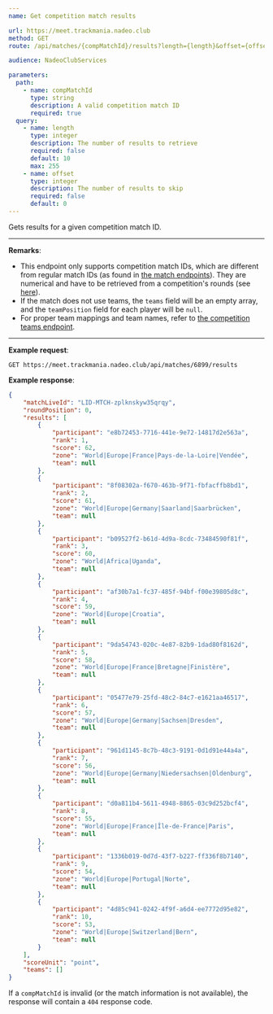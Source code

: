 ```yaml
---
name: Get competition match results

url: https://meet.trackmania.nadeo.club
method: GET
route: /api/matches/{compMatchId}/results?length={length}&offset={offset}

audience: NadeoClubServices

parameters:
  path:
    - name: compMatchId
      type: string
      description: A valid competition match ID
      required: true
  query:
    - name: length
      type: integer
      description: The number of results to retrieve
      required: false
      default: 10
      max: 255
    - name: offset
      type: integer
      description: The number of results to skip
      required: false
      default: 0
---
```


Gets results for a given competition match ID.

---

**Remarks**:
- This endpoint only supports competition match IDs, which are different from regular match IDs (as found in [the match endpoints](/meet/matches)). They are numerical and have to be retrieved from a competition's rounds (see [here](/meet/competition-matches/matches-for-round)).
- If the match does not use teams, the `teams` field will be an empty array, and the `teamPosition` field for each player will be `null`.
- For proper team mappings and team names, refer to [the competition teams endpoint](/meet/competitions/teams).

---

**Example request**:
```plain
GET https://meet.trackmania.nadeo.club/api/matches/6899/results
```

**Example response**:
```json
{
    "matchLiveId": "LID-MTCH-zplknskyw35qrqy",
    "roundPosition": 0,
    "results": [
        {
            "participant": "e8b72453-7716-441e-9e72-14817d2e563a",
            "rank": 1,
            "score": 62,
            "zone": "World|Europe|France|Pays-de-la-Loire|Vendée",
            "team": null
        },
        {
            "participant": "8f08302a-f670-463b-9f71-fbfacffb8bd1",
            "rank": 2,
            "score": 61,
            "zone": "World|Europe|Germany|Saarland|Saarbrücken",
            "team": null
        },
        {
            "participant": "b09527f2-b61d-4d9a-8cdc-73484590f81f",
            "rank": 3,
            "score": 60,
            "zone": "World|Africa|Uganda",
            "team": null
        },
        {
            "participant": "af30b7a1-fc37-485f-94bf-f00e39805d8c",
            "rank": 4,
            "score": 59,
            "zone": "World|Europe|Croatia",
            "team": null
        },
        {
            "participant": "9da54743-020c-4e87-82b9-1dad80f8162d",
            "rank": 5,
            "score": 58,
            "zone": "World|Europe|France|Bretagne|Finistère",
            "team": null
        },
        {
            "participant": "05477e79-25fd-48c2-84c7-e1621aa46517",
            "rank": 6,
            "score": 57,
            "zone": "World|Europe|Germany|Sachsen|Dresden",
            "team": null
        },
        {
            "participant": "961d1145-8c7b-48c3-9191-0d1d91e44a4a",
            "rank": 7,
            "score": 56,
            "zone": "World|Europe|Germany|Niedersachsen|Oldenburg",
            "team": null
        },
        {
            "participant": "d0a811b4-5611-4948-8865-03c9d252bcf4",
            "rank": 8,
            "score": 55,
            "zone": "World|Europe|France|Île-de-France|Paris",
            "team": null
        },
        {
            "participant": "1336b019-0d7d-43f7-b227-ff336f8b7140",
            "rank": 9,
            "score": 54,
            "zone": "World|Europe|Portugal|Norte",
            "team": null
        },
        {
            "participant": "4d85c941-0242-4f9f-a6d4-ee7772d95e82",
            "rank": 10,
            "score": 53,
            "zone": "World|Europe|Switzerland|Bern",
            "team": null
        }
    ],
    "scoreUnit": "point",
    "teams": []
}
```

If a `compMatchId` is invalid (or the match information is not available), the response will contain a `404` response code.
